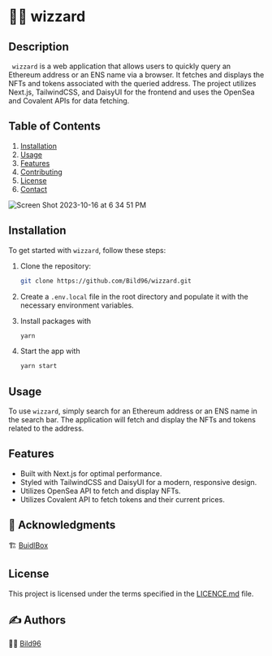 
# 🧙‍♂️ wizzard

## Description

` wizzard` is a web application that allows users to quickly query an Ethereum address or an ENS name via a browser. It fetches and displays the NFTs and tokens associated with the queried address. The project utilizes Next.js, TailwindCSS, and DaisyUI for the frontend and uses the OpenSea and Covalent APIs for data fetching.

## Table of Contents

1. [Installation](#installation)
2. [Usage](#usage)
3. [Features](#features)
4. [Contributing](#contributing)
5. [License](#license)
6. [Contact](#contact)



![Screen Shot 2023-10-16 at 6 34 51 PM](https://github.com/Bild96)


## Installation

To get started with `wizzard`, follow these steps:

1. Clone the repository:
    ```bash
    git clone https://github.com/Bild96/wizzard.git
    ```
   
2. Create a `.env.local` file in the root directory and populate it with the necessary environment variables.

3. Install packages with 
    ```bash
    yarn
    ```

4. Start the app with
    ```bash
    yarn start
    ```

## Usage

To use `wizzard`, simply search for an Ethereum address or an ENS name in the search bar. The application will fetch and display the NFTs and tokens related to the address.

## Features

- Built with Next.js for optimal performance.
- Styled with TailwindCSS and DaisyUI for a modern, responsive design.
- Utilizes OpenSea API to fetch and display NFTs.
- Utilizes Covalent API to fetch tokens and their current prices.

## 🎉 Acknowledgments <a name = "acknowledgments"></a>
 🏗️ [BuidlBox](https://app.buidlbox.io/)

## License

This project is licensed under the terms specified in the [LICENCE.md](LICENCE.md) file.

## ✍️ Authors <a name = "authors"></a>

 🧑‍💻 [Bild96](https://twitter.com/bild96)
